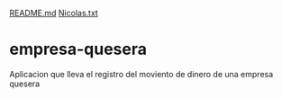 [README.md](https://github.com/El-colibri-grupo-mintic2022/empresa-quesera/files/9389136/README.md)
[Nicolas.txt](https://github.com/El-colibri-grupo-mintic2022/empresa-quesera/files/9389130/Nicolas.txt)
# empresa-quesera
Aplicacion que lleva el registro del moviento de dinero de una empresa quesera
